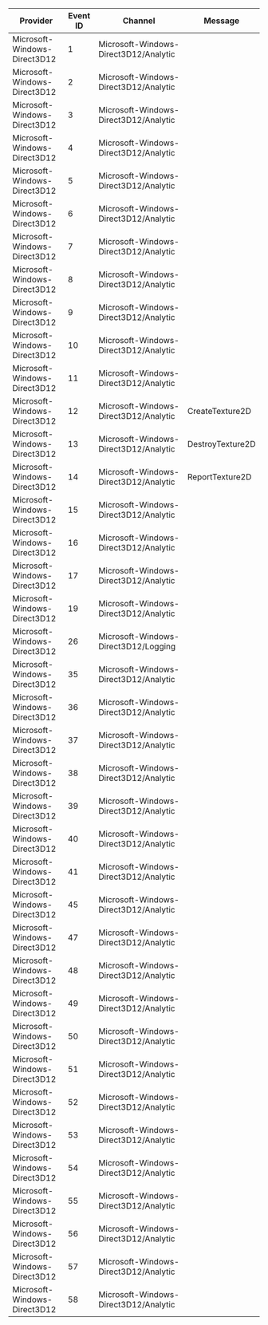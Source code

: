 Provider                      |  Event ID  |  Channel                                |  Message
------------------------------|------------|-----------------------------------------|------------------
Microsoft-Windows-Direct3D12  |  1         |  Microsoft-Windows-Direct3D12/Analytic  |
Microsoft-Windows-Direct3D12  |  2         |  Microsoft-Windows-Direct3D12/Analytic  |
Microsoft-Windows-Direct3D12  |  3         |  Microsoft-Windows-Direct3D12/Analytic  |
Microsoft-Windows-Direct3D12  |  4         |  Microsoft-Windows-Direct3D12/Analytic  |
Microsoft-Windows-Direct3D12  |  5         |  Microsoft-Windows-Direct3D12/Analytic  |
Microsoft-Windows-Direct3D12  |  6         |  Microsoft-Windows-Direct3D12/Analytic  |
Microsoft-Windows-Direct3D12  |  7         |  Microsoft-Windows-Direct3D12/Analytic  |
Microsoft-Windows-Direct3D12  |  8         |  Microsoft-Windows-Direct3D12/Analytic  |
Microsoft-Windows-Direct3D12  |  9         |  Microsoft-Windows-Direct3D12/Analytic  |
Microsoft-Windows-Direct3D12  |  10        |  Microsoft-Windows-Direct3D12/Analytic  |
Microsoft-Windows-Direct3D12  |  11        |  Microsoft-Windows-Direct3D12/Analytic  |
Microsoft-Windows-Direct3D12  |  12        |  Microsoft-Windows-Direct3D12/Analytic  |  CreateTexture2D
Microsoft-Windows-Direct3D12  |  13        |  Microsoft-Windows-Direct3D12/Analytic  |  DestroyTexture2D
Microsoft-Windows-Direct3D12  |  14        |  Microsoft-Windows-Direct3D12/Analytic  |  ReportTexture2D
Microsoft-Windows-Direct3D12  |  15        |  Microsoft-Windows-Direct3D12/Analytic  |
Microsoft-Windows-Direct3D12  |  16        |  Microsoft-Windows-Direct3D12/Analytic  |
Microsoft-Windows-Direct3D12  |  17        |  Microsoft-Windows-Direct3D12/Analytic  |
Microsoft-Windows-Direct3D12  |  19        |  Microsoft-Windows-Direct3D12/Analytic  |
Microsoft-Windows-Direct3D12  |  26        |  Microsoft-Windows-Direct3D12/Logging   |
Microsoft-Windows-Direct3D12  |  35        |  Microsoft-Windows-Direct3D12/Analytic  |
Microsoft-Windows-Direct3D12  |  36        |  Microsoft-Windows-Direct3D12/Analytic  |
Microsoft-Windows-Direct3D12  |  37        |  Microsoft-Windows-Direct3D12/Analytic  |
Microsoft-Windows-Direct3D12  |  38        |  Microsoft-Windows-Direct3D12/Analytic  |
Microsoft-Windows-Direct3D12  |  39        |  Microsoft-Windows-Direct3D12/Analytic  |
Microsoft-Windows-Direct3D12  |  40        |  Microsoft-Windows-Direct3D12/Analytic  |
Microsoft-Windows-Direct3D12  |  41        |  Microsoft-Windows-Direct3D12/Analytic  |
Microsoft-Windows-Direct3D12  |  45        |  Microsoft-Windows-Direct3D12/Analytic  |
Microsoft-Windows-Direct3D12  |  47        |  Microsoft-Windows-Direct3D12/Analytic  |
Microsoft-Windows-Direct3D12  |  48        |  Microsoft-Windows-Direct3D12/Analytic  |
Microsoft-Windows-Direct3D12  |  49        |  Microsoft-Windows-Direct3D12/Analytic  |
Microsoft-Windows-Direct3D12  |  50        |  Microsoft-Windows-Direct3D12/Analytic  |
Microsoft-Windows-Direct3D12  |  51        |  Microsoft-Windows-Direct3D12/Analytic  |
Microsoft-Windows-Direct3D12  |  52        |  Microsoft-Windows-Direct3D12/Analytic  |
Microsoft-Windows-Direct3D12  |  53        |  Microsoft-Windows-Direct3D12/Analytic  |
Microsoft-Windows-Direct3D12  |  54        |  Microsoft-Windows-Direct3D12/Analytic  |
Microsoft-Windows-Direct3D12  |  55        |  Microsoft-Windows-Direct3D12/Analytic  |
Microsoft-Windows-Direct3D12  |  56        |  Microsoft-Windows-Direct3D12/Analytic  |
Microsoft-Windows-Direct3D12  |  57        |  Microsoft-Windows-Direct3D12/Analytic  |
Microsoft-Windows-Direct3D12  |  58        |  Microsoft-Windows-Direct3D12/Analytic  |